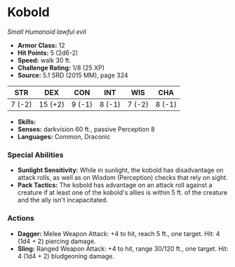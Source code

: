 # Kobold

*Small* *Humanoid* *lawful evil*

- **Armor Class:** 12
- **Hit Points:** 5 (2d6-2)
- **Speed:** walk 30 ft.
- **Challenge Rating:** 1/8 (25 XP)
- **Source:** 5.1 SRD (2015 MM), page 324

| STR | DEX | CON | INT | WIS | CHA |
| --- | --- | --- | --- | --- | --- |
| 7 (-2) | 15 (+2) | 9 (-1) | 8 (-1) | 7 (-2) | 8 (-1) |

- **Skills:** 
- **Senses:** darkvision 60 ft., passive Perception 8
- **Languages:** Common, Draconic

### Special Abilities

- **Sunlight Sensitivity:** While in sunlight, the kobold has disadvantage on attack rolls, as well as on Wisdom (Perception) checks that rely on sight.
- **Pack Tactics:** The kobold has advantage on an attack roll against a creature if at least one of the kobold's allies is within 5 ft. of the creature and the ally isn't incapacitated.

### Actions

- **Dagger:** Melee Weapon Attack: +4 to hit, reach 5 ft., one target. Hit: 4 (1d4 + 2) piercing damage.
- **Sling:** Ranged Weapon Attack: +4 to hit, range 30/120 ft., one target. Hit: 4 (1d4 + 2) bludgeoning damage.


